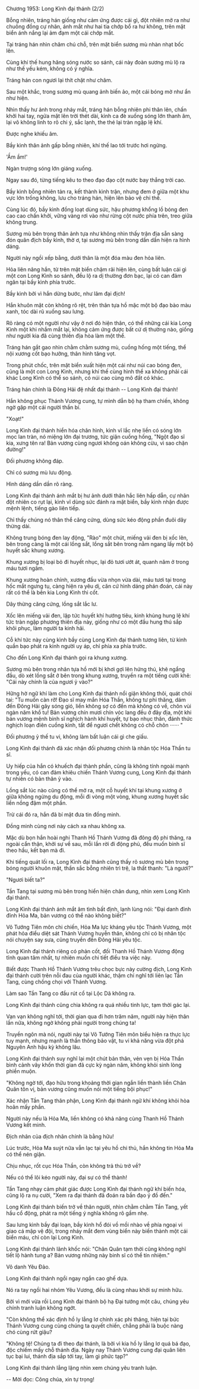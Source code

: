 




Chương 1953: Long Kình đại thánh (2/2)


Bỗng nhiên, tráng hán giống như cảm ứng được cái gì, đột nhiên mở ra như chuông đồng cự nhãn, ánh mắt như hai tia chớp bổ ra hư không, trên mặt biển ánh nắng lại ảm đạm một cái chớp mắt.

Tại tráng hán nhìn chăm chú chỗ, trên mặt biển sương mù nhàn nhạt bốc lên.

Cùng khí thế hung hăng sóng nước so sánh, cái này đoàn sương mù lộ ra như thế yếu kém, không có ý nghĩa.

Tráng hán con ngươi lại thít chặt như châm.

Sau một khắc, trong sương mù quang ảnh biến ảo, một cái bóng mờ như ẩn như hiện.

Nhìn thấy hư ảnh trong nháy mắt, tráng hán bỗng nhiên phi thân lên, chấn khởi hai tay, ngửa mặt lên trời thét dài, kình ca đè xuống sóng lớn thanh âm, lại vô không linh to rõ chi ý, sắc lạnh, the thé lại tràn ngập lệ khí.

Được nghe khiếu âm.

Bầy kình thân ảnh gấp bỗng nhiên, khí thế lao tới trước hơi ngừng.

'Ầm ầm!'

Ngàn trượng sóng lớn giáng xuống.

Ngay sau đó, từng tiếng kêu to theo đạo đạo cột nước bay thẳng trời cao.

Bầy kình bỗng nhiên tản ra, kết thành kình trận, nhưng đem ở giữa một khu vực lớn trống không, lưu cho tráng hán, hiện lên bảo vệ chi thế.

Cùng lúc đó, bầy kình đồng loạt dùng sức, hậu phương khổng lồ bóng đen cao cao chấn khởi, vững vàng rơi vào như rừng cột nước phía trên, treo giữa không trung.

Sương mù bên trong thân ảnh tựa như không nhìn thấy trận địa sẵn sàng đón quân địch bầy kình, thờ ơ, tại sương mù bên trong dần dần hiện ra hình dáng.

Người này ngồi xếp bằng, dưới thân là một đóa màu đen hỏa liên.

Hỏa liên nâng hắn, từ trên mặt biển chậm rãi hiện lên, cùng bất luận cái gì một con Long Kình so sánh, đều lộ ra dị thường đơn bạc, lại có can đảm ngăn tại bầy kình phía trước.

Bầy kình bởi vì hắn dừng bước, như lâm đại địch!

Hắn khuôn mặt còn không rõ rệt, trên thân tựa hồ mặc một bộ đạo bào màu xanh, tóc dài rũ xuống sau lưng.

Rõ ràng có một người như vậy ở nơi đó hiện thân, có thể những cái kia Long Kình một khi nhắm mắt lại, không cảm ứng được bất cứ dị thường nào, giống như người kia đã cùng thiên địa hòa làm một thể.

Tráng hán gắt gao nhìn chằm chằm sương mù, cuồng hống một tiếng, thể nội xương cốt bạo hưởng, thân hình tăng vọt.

Trong phút chốc, trên mặt biển xuất hiện một cái như núi cao bóng đen, cũng là một con Long Kình, nhưng khí thế cùng hình thể xa không phải cái khác Long Kình có thể so sánh, có núi cao cùng mô đất có khác.

Tráng hán chính là Đông Hải đệ nhất đại thánh -- Long Kình đại thánh!

Hắn không phục Thánh Vương cung, tự mình dẫn bộ hạ tham chiến, không ngờ gặp một cái người thần bí.

"Xoạt!"

Long Kình đại thánh hiển hóa chân hình, kình vĩ lắc nhẹ liền có sóng lớn mọc lan tràn, nó miệng lớn đại trương, tức giận cuồng hống, "Ngột đạo sĩ kia, xưng tên ra! Bản vương cùng ngươi không oán không cừu, vì sao chặn đường!"

Đối phương không đáp.

Chỉ có sương mù lưu động.

Hình dáng dần dần rõ ràng.

Long Kình đại thánh ánh mắt bị hư ảnh dưới thân hắc liên hấp dẫn, cự nhãn đột nhiên co rụt lại, kình vĩ dùng sức đánh ra mặt biển, bầy kình nhận được mệnh lệnh, tiếng gào liên tiếp.

Chỉ thấy chúng nó thân thể căng cứng, dùng sức kéo động phần đuôi dây thừng dài.

Không trung bóng đen lay động, "Rào" một chút, miếng vải đen bị xốc lên, bên trong càng là một cái lồng sắt, lồng sắt bên trong nằm ngang lấy một bộ huyết sắc khung xương.

Khung xương bị loại bỏ đi huyết nhục, lại đỏ tươi ướt át, quanh năm ở trong máu tươi ngâm.

Khung xương hoàn chỉnh, xương đầu vừa nhọn vừa dài, máu tươi tại trong hốc mắt ngưng tụ, càng hiện ra yêu dị, căn cứ hình dáng phán đoán, cái này rất có thể là bên kia Long Kình thi cốt.

Dây thừng căng cứng, lồng sắt lắc lư.

Xốc lên miếng vải đen, lập tức huyết khí hướng tiêu, kinh khủng hung lệ khí tức tràn ngập phương thiên địa này, giống như có một đầu hung thú sắp khôi phục, làm người ta kinh hãi.

Cỗ khí tức này cùng kình bầy cùng Long Kình đại thánh tương liên, từ kình quần bạo phát ra kinh người uy áp, chỉ phía xa phía trước.

Cho đến Long Kình đại thánh gọi ra khung xương.

Sương mù bên trong nhân tựa hồ mới bị khơi gợi lên hứng thú, khẽ ngẩng đầu, dò xét lồng sắt ở bên trong khung xương, truyền ra một tiếng cười khẽ: "Cái này chính là của ngươi ỷ vào?"

Hững hờ ngữ khí làm cho Long Kình đại thánh nổi giận không thôi, quát chói tai: "Tu muốn càn rỡ! Đạo sĩ may mắn Hóa Thần, không tư phi thăng, dám đến Đông Hải gây sóng gió, liền không sợ có đến mà không có về, chôn vùi ngàn năm khổ tu! Bản vương chín mươi chín vóc lang đều ở đây địa, một khi bản vương mệnh binh sĩ nghịch hành khí huyết, tự bạo nhục thân, đánh thức nghịch loạn điên cuồng kình, tất để ngươi chết không có chỗ chôn ······ "

Đối phương ỷ thế tu vi, không làm bất luận cái gì che giấu.

Long Kình đại thánh đã xác nhận đối phương chính là nhân tộc Hóa Thần tu sĩ.

Uy hiếp của hắn có khuếch đại thành phần, cũng là không tính ngoài mạnh trong yếu, có can đảm khiêu chiến Thánh Vương cung, Long Kình đại thánh tự nhiên có bản thân ỷ vào.

Lồng sắt lúc nào cũng có thể mở ra, một cỗ huyết khí tại khung xương ở giữa không ngừng du động, mỗi đi vòng một vòng, khung xương huyết sắc liền nồng đậm một phần.

Trừ cái đó ra, hắn đã bí mật đưa tin đồng minh.

Đồng minh cùng nơi này cách xa nhau không xa.

Mặc dù bọn hắn hoài nghi Thanh Hồ Thánh Vương đã đông độ phi thăng, ra ngoài cẩn thận, khởi sự về sau, mỗi lần rời đi động phủ, đều muốn binh sĩ theo hầu, kết bạn mà đi.

Khi tiếng quát lối ra, Long Kình đại thánh cũng thấy rõ sương mù bên trong bóng người khuôn mặt, thần sắc bỗng nhiên trì trệ, la thất thanh: "Là ngươi?"

"Ngươi biết ta?"

Tần Tang tại sương mù bên trong hiển hiện chân dung, nhìn xem Long Kình đại thánh.

Long Kình đại thánh ánh mắt âm tình bất định, lạnh lùng nói: "Đại danh đỉnh đỉnh Hỏa Ma, bản vương có thể nào không biết?"

Vô Tướng Tiên môn chi chiến, Hỏa Ma lực kháng yêu tộc Thánh Vương, một phát hỏa điểu diệt sát Thánh Vương huyễn thân, không chỉ có bị nhân tộc nói chuyện say sưa, cũng truyền đến Đông Hải yêu tộc.

Long Kình đại thánh riêng có phản cốt, đối Thanh Hồ Thánh Vương động tĩnh quan tâm nhất, tự nhiên muốn chi tiết điều tra việc này.

Biết được Thanh Hồ Thánh Vương trêu chọc bực này cường địch, Long Kình đại thánh cười trên nỗi đau của người khác, thậm chí nghĩ tới liên lạc Tần Tang, cùng chống chọi với Thánh Vương.

Làm sao Tần Tang co đầu rút cổ tại Lộc Dã không ra.

Long Kình đại thánh cũng chia không ra quá nhiều tinh lực, tạm thời gác lại.

Vạn vạn không nghĩ tới, thời gian qua đi hơn trăm năm, người này hiện thân lần nữa, không ngờ không phải người trong chúng ta!

Truyền ngôn mà nói, người này tại Vô Tướng Tiên môn biểu hiện ra thực lực tuy mạnh, nhưng mạnh là thần thông bảo vật, tu vi khả năng vừa đột phá Nguyên Anh hậu kỳ không lâu.

Long Kình đại thánh suy nghĩ lại một chút bản thân, vẻn vẹn bị Hóa Thần bình cảnh vây khốn thời gian đã cực kỳ ngàn năm, không khỏi sinh lòng phiền muộn.

"Không ngờ tới, đạo hữu trong khoảng thời gian ngắn liền thành liền Chân Quân tôn vị, bản vương cũng muốn nói một tiếng bội phục!"

Xác nhận Tần Tang thân phận, Long Kình đại thánh ngữ khí không khỏi hòa hoãn mấy phần.

Người này nếu là Hỏa Ma, liền không có khả năng cùng Thanh Hồ Thánh Vương kết minh.

Địch nhân của địch nhân chính là bằng hữu!

Lúc trước, Hỏa Ma suýt nữa vẫn lạc tại yêu hồ chi thủ, hắn không tin Hỏa Ma có thể nén giận.

Chịu nhục, rốt cục Hóa Thần, còn không trả thù trở về?

Nếu có thể lôi kéo người này, đại sự có thể thành!

Tần Tang nhạy cảm phát giác được Long Kình đại thánh ngữ khí biến hóa, cũng lộ ra nụ cười, "Xem ra đại thánh đã đoán ra bần đạo ý đồ đến."

Long Kình đại thánh biến trở về thân người, nhìn chằm chằm Tần Tang, yết hầu cổ động, phát ra một tiếng ý nghĩa không rõ gầm nhẹ.

Sau lưng kình bầy đại loạn, bầy kình hổ đói vồ mồi nhào về phía ngoại vi giao cá mập vệ đội, trong nháy mắt đem vùng biển này biến thành một cái biển máu, chỉ còn lại Long Kình.

Long Kình đại thánh lãnh khốc nói: "Chân Quân tạm thời cũng không nghĩ tiết lộ hành tung a? Bản vương những này binh sĩ có thể tín nhiệm."

Vô danh Yêu Đảo.

Long Kình đại thánh ngồi ngay ngắn cao ghế dựa.

Nó ra tay ngồi hai nhóm Yêu Vương, đều là cùng nhau khởi sự minh hữu.

Bởi vì mới vừa rồi Long Kình đại thánh bộ hạ Đại tướng một câu, chúng yêu chính tranh luận không ngớt.

"Còn không thể xác định hồ ly lẳng lơ chính xác phi thăng, hiện tại bức Thánh Vương cung cùng chúng ta quyết chiến, chẳng phải là buộc nàng chó cùng rứt giậu?

"Không tệ! Chúng ta đi theo đại thánh, là bởi vì kia hồ ly lẳng lơ quá bá đạo, độc chiếm mấy chỗ thánh địa. Ngày nay Thánh Vương cung đại quân liên tục bại lui, thánh địa sắp tới tay, làm gì phức tạp?"

Long Kình đại thánh lẳng lặng nhìn xem chúng yêu tranh luận.

--
Mời đọc: Công chúa, xin tự trọng!




